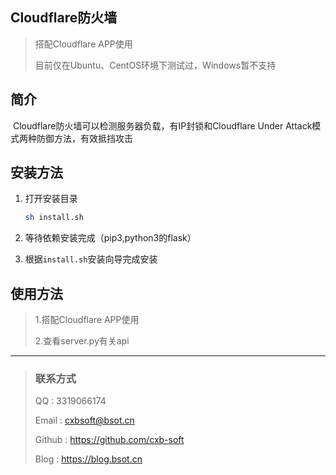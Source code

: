 ## Cloudflare防火墙

>搭配Cloudflare APP使用
>
>目前仅在Ubuntu、CentOS环境下测试过，Windows暂不支持

## 简介

​		Cloudflare防火墙可以检测服务器负载，有IP封锁和Cloudflare Under Attack模式两种防御方法，有效抵挡攻击

## 安装方法

1. 打开安装目录

   ```bash
   sh install.sh
   ```

2. 等待依赖安装完成（pip3,python3的flask）

3. 根据```install.sh```安装向导完成安装

## 使用方法

> 1.搭配Cloudflare APP使用
>
> 2.查看server.py有关api
>
---
> ### 联系方式
>
> QQ : 3319066174
>
> Email : cxbsoft@bsot.cn
>
> Github : https://github.com/cxb-soft
>
> Blog : https://blog.bsot.cn

